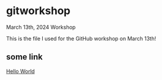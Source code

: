 # gitworkshop
March 13th, 2024 Workshop

This is the file I used for the GitHub workshop on March 13th!


## some link
[Hello World](google.com)